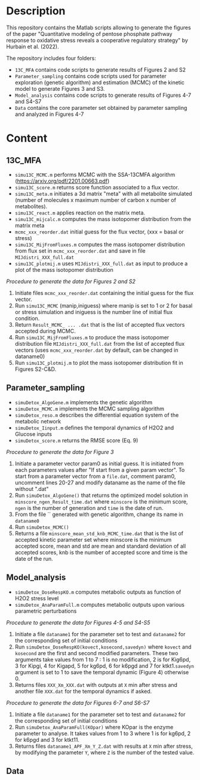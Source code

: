 # Description
This repository contains the Matlab scripts allowing to generate the figures of the paper "Quantitative modeling of pentose phosphate pathway response to oxidative stress reveals a cooperative regulatory strategy" by Hurbain et al. (2022).

The repository includes four folders:
- `13C_MFA` contains code scripts to generate results of Figures 2 and S2
- `Parameter_sampling` contains code scripts used for parameter exploration (genetic algorithm) and estimation (MCMC) of the kinetic model to generate Figures 3 and S3.
- `Model_analysis` contains code scripts to generate results of Figures 4-7 and S4-S7
- `Data` contains the core parameter set obtained by parameter sampling and analyzed in Figures 4-7
# Content
## 13C_MFA
- `simu13C_MCMC.m` performs MCMC with the SSA-13CMFA algorithm (https://arxiv.org/pdf/2201.00663.pdf)
- `simu13C_score.m` returns score function associated to a flux vector. 
- `simu13C_meta.m` initiates a 3d matrix "meta" with all metabolite simulated (number of molecules x maximum number of carbon x number of metabolites). 
- `simu13C_react.m` applies reaction on the matrix meta. 
- `simu13C_mijcalc.m` computes the mass isotopomer distribution from the matrix meta
- `mcmc_xxx_reorder.dat` initial guess for the flux vector, (xxx = basal or stress)
- `simu13C_MijFromFluxes.m` computes the mass isotopomer distribution from flux set in `mcmc_xxx_reorder.dat` and save in file `MIJdistri_XXX_full.dat`
- `simu13C_plotmij.m` uses `MIJdistri_XXX_full.dat` as input to produce a plot of the mass isotopomer distribution

*Procedure to generate the data for Figures 2 and S2*
1) Initiate files `mcmc_xxx_reorder.dat` containing the initial guess for the flux vector.
2) Run `simu13C_MCMC` (manip,iniguess) where manip is set to 1 or 2 for basal or stress simulation and iniguess is the number line of initial flux condition.
3) Return `Result_MCMC_ ... .dat`  that is the list of accepted flux vectors accepted during MCMC.
4) Run `simu13C_MijFromFluxes.m` to produce the mass isotopomer distribution file `MIJdistri_XXX_full.dat` from the list of accepted flux vectors (uses `mcmc_xxx_reorder.dat` by default, can be changed in dataname0)
5) Run `simu13C_plotmij.m` to plot the mass isotopomer distribution fit in Figures S2-C&D.

## Parameter_sampling
- `simuDetox_AlgoGene.m` implements the genetic algorithm
- `simuDetox_MCMC.m` implements the MCMC sampling algorithm
- `simuDetox_reso.m` describes the differential equation system of the metabolic network
- `simuDetox_Iinput.m` defines the temporal dynamics of H2O2 and Glucose inputs
- `simuDetox_score.m` returns the RMSE score (Eq. 9)

*Procedure to generate the data for Figure 3*
1) Initiate a parameter vector param0 as initial guess. It is initiated from each parameters values after "If start from a given param vector". To start from a parameter vector from a `file.dat`, comment param0, uncomment lines 20-27 and modify dataname as the name of the file without ".dat"
2) Run `simuDetox_AlgoGene()` that returns the optimized model solution in `minscore_ngen_Result_time.dat` where `minscore` is the minimum score, `ngen` is the number of generation and `time` is the date of run. 
3) From the file `` generated with genetic algorithm, change its name in `dataname0`
4) Run `simuDetox_MCMC()` 
5) Returns a file `minscore_mean_std_knb_MCMC_time.dat` that is the list of accepted kinetic parameter set  where minscore is the minimum accepted score, mean and std are mean and standard deviation of all accepted scores, knb is the number of accepted score and time is the date of the run. 

## Model_analysis
- `simuDetox_DoseRespKO.m` computes metabolic outputs as function of H2O2 stress level
- `simuDetox_AnaParamFull.m` computes metabolic outputs upon various parametric perturbations
 
*Procedure to generate the data for Figures 4-5 and S4-S5*
1) Initiate a file `dataname1` for the parameter set to test and `dataname2` for the corresponding set of initial conditions
2) Run `simuDetox_DoseRespKO(kovect,kosecond,savedyn)` where `kovect` and `kosecond` are the first and second modified parameters. These two arguments take values from 1 to 7 : 1 is no modification, 2 is for Kig6pd, 3 for Kipgi, 4 for Kigapd, 5 for kg6pd, 6 for k6pgd and 7 for ktkt1.`savedyn` argument is set to 1 to save the temporal dynamic (Figure 4) otherwise 0.
3) Returns files `XXX_Xm_XXX.dat` with outputs at `X` min after stress and another file `XXX.dat` for the temporal dynamics if asked.

*Procedure to generate the data for Figures 6-7 and S6-S7*
1) Initiate a file `dataname1` for the parameter set to test and `dataname2` for the corresponding set of initial conditions
2) Run `simuDetox_AnaParamFull(KOpar)` where KOpar is the enzyme parameter to analyse. It takes values from 1 to 3 where 1 is for kg6pd, 2 for k6pgd and 3 for ktkt11.
3) Returns files `dataname1_APF_Xm_Y_Z.dat` with results at `X` min after stress, by modifying the parameter `Y`, where `Z` is the number of the tested value.

## Data
